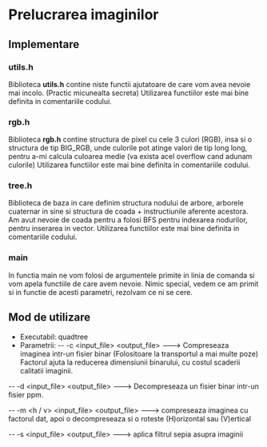# Prelucrarea imaginilor

## Implementare

### utils.h
Biblioteca **utils.h** contine niste functii ajutatoare de care vom avea nevoie mai incolo. (Practic micunealta secreta)
Utilizarea functiilor este mai bine definita in comentariile codului.

### rgb.h
Biblioteca **rgb.h** contine structura de pixel cu cele 3 culori (RGB), insa si o structura de tip BIG_RGB, unde culorile pot atinge 
valori de tip long long, pentru a-mi calcula culoarea medie (va exista acel overflow cand adunam culorile)
Utilizarea functiilor este mai bine definita in comentariile codului.

### tree.h
Biblioteca de baza in care definim structura nodului de arbore, arborele cuaternar in sine si structura de coada + instructiunile 
aferente acestora. Am avut nevoie de coada pentru a folosi BFS pentru indexarea nodurilor, pentru inserarea in vector.
Utilizarea functiilor este mai bine definita in comentariile codului.

### main
In functia main ne vom folosi de argumentele primite in linia de comanda si vom apela functiile de care avem nevoie. Nimic special,
vedem ce am primit si in functie de acesti parametri, rezolvam ce ni se cere.

## Mod de utilizare
- Executabil: quadtree
- Parametrii:
-- -c <factor> <input_file> <output_file> ---> Compreseaza imaginea intr-un fisier binar (Folositoare la transportul a mai multe poze) Factorul ajuta la reducerea dimensiunii binarului, cu costul scaderii calitatii imaginii.

-- -d <input_file> <output_file> ---> Decompreseaza un fisier binar intr-un fisier ppm.

-- -m <h / v> <factor> <input_file> <output_file> ---> compreseaza imaginea cu factorul dat, apoi o decompreseaza si o roteste (H)orizontal sau (V)ertical

-- -s <factor> <input_file> <output_file> ---> aplica filtrul sepia asupra imaginii




